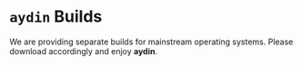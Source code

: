 # `aydin` Builds

We are providing separate builds for mainstream operating systems. 
Please download accordingly and enjoy **aydin**.
